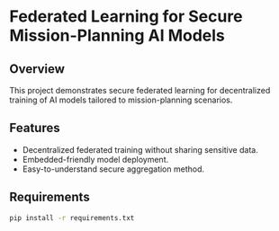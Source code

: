 # Federated Learning for Secure Mission-Planning AI Models

## Overview
This project demonstrates secure federated learning for decentralized training of AI models tailored to mission-planning scenarios.

## Features
- Decentralized federated training without sharing sensitive data.
- Embedded-friendly model deployment.
- Easy-to-understand secure aggregation method.

## Requirements
```bash
pip install -r requirements.txt

